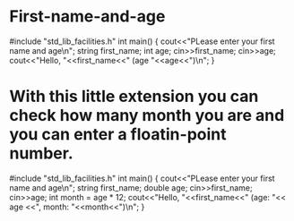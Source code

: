 # First-name-and-age
#include "std_lib_facilities.h"
int main()
{
cout<<"PLease enter your first name and age\n";
string first_name;
int age;
cin>>first_name;
cin>>age;
cout<<"Hello, "<<first_name<<" (age "<<age<<")\n";
}

# With this little extension you can check how many month you are and you can enter a floatin-point number.
#include "std_lib_facilities.h"
int main()
{
cout<<"PLease enter your first name and age\n";
string first_name;
double age;
cin>>first_name;
cin>>age;
int month = age * 12;
cout<<"Hello, "<<first_name<<" (age: "<< age <<", month: "<<month<<")\n";
}
